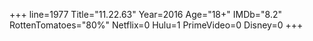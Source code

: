 +++
line=1977
Title="11.22.63"
Year=2016
Age="18+"
IMDb="8.2"
RottenTomatoes="80%"
Netflix=0
Hulu=1
PrimeVideo=0
Disney=0
+++

